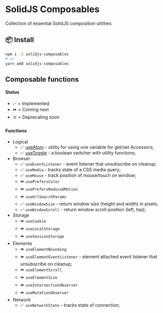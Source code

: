 # SolidJS Composables

Collection of essential SolidJS composition utilities

## 📦 Install

```bash
npm i -S solidjs-composables
# or
yarn add solidjs-composables
```

## Composable functions

#### Status

- ✅ = Implemented
- ⏩ = Coming next
- ☠️ = Deprecating soon

#### Functions

- Logical
    - ✅ [useAtom](./src/logical/use-atom) - utility for using one variable for get/set Accessors;
    - ✅ [useToggle](./src/logical/use-toggle) - a boolean switcher with utility functions;
- Browser
    - ✅ `useEventListener` - event listener that unsubscribe on cleanup;
    - ✅ `useMedia` - tracks state of a CSS media query;
    - ✅ `useMouse` - track position of mouse/touch on window;
    - ⏩ `usePrefersColor`
    - ⏩ `usePrefersReducedMotion`
    - ⏩ `useUrlSearchParams`
    - ✅ `useWindowSize` - return window size (height and width) in pixels;
    - ✅ `useWindowScroll` - return window scroll position (left, top);
- Storage
    - ⏩ `useCookie`
    - ⏩ `useLocalStorage`
    - ⏩ `useSessionStorage`
- Elements
    - ⏩ `useElementBounding`
    - ⏩ `useElementEventListener` - element attached event listener that unsubscribe on cleanup;
    - ⏩ `useElementScroll`
    - ⏩ `useElementSize`
    - ⏩ `useIntersectionObserver`
    - ⏩ `useMutationObserver`
- Network
    - ✅ `useNetworkState` - tracks state of connection;
